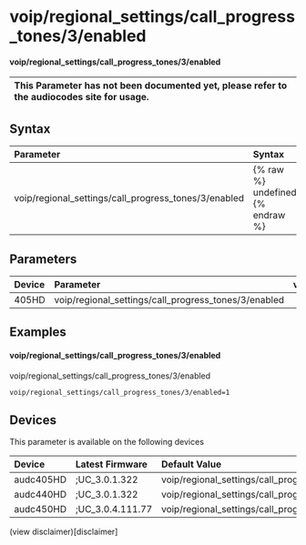 ﻿---
description: voip/regional_settings/call_progress_tones/3/enabled
search: false
---

# voip/regional_settings/call_progress_tones/3/enabled

#### voip/regional_settings/call_progress_tones/3/enabled


| This Parameter has not been documented yet, please refer to the audiocodes site for usage.  |
| :--- |

## Syntax
| Parameter | Syntax |
| :--- | :--- |
|voip/regional_settings/call_progress_tones/3/enabled | {% raw %} undefined {% endraw %} |

## Parameters
|Device|Parameter|value|Description|
|:---|:---|:---|:---|
| 405HD | voip/regional_settings/call_progress_tones/3/enabled |  |  |

## Examples
#### voip/regional_settings/call_progress_tones/3/enabled

voip/regional_settings/call_progress_tones/3/enabled

```
voip/regional_settings/call_progress_tones/3/enabled=1
```

## Devices
This parameter is available on the following devices

| Device | Latest Firmware | Default Value |
|:---|:---|:---|
| audc405HD | ;UC_3.0.1.322 | voip/regional_settings/call_progress_tones/3/enabled=1 
| audc440HD | ;UC_3.0.1.322 | voip/regional_settings/call_progress_tones/3/enabled=1 
| audc450HD | ;UC_3.0.4.111.77 | voip/regional_settings/call_progress_tones/3/enabled=1 

(view disclaimer)[disclaimer]
